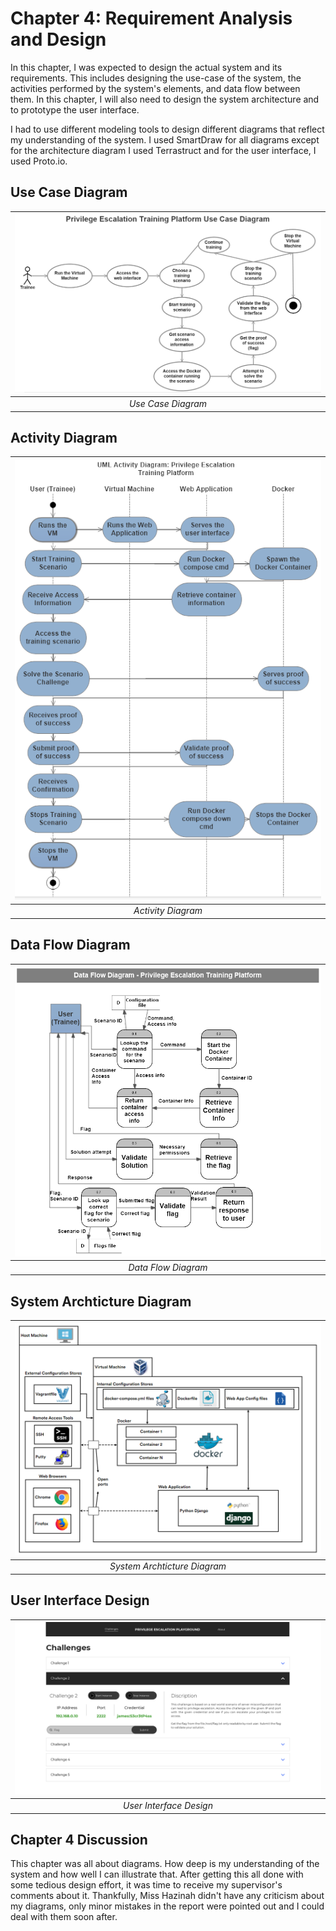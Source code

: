 
# Chapter 4: Requirement Analysis and Design

In this chapter, I was expected to design the actual system and its requirements. This includes designing the use-case of the system, the activities performed by the system's elements, and data flow between them. In this chapter, I will also need to design the system architecture and to prototype the user interface.

I had to use different modeling tools to design different diagrams that reflect my understanding of the system. I used SmartDraw for all diagrams except for the architecture diagram I used Terrastruct and for the user interface, I used Proto.io.


## Use Case Diagram

| ![psm1_usecase2.PNG](./imgs/psm1_usecase2.PNG) | 
|:--:| 
| *Use Case Diagram* |

## Activity Diagram

| ![psm1_activity.PNG](./imgs/psm1_activity.PNG) | 
|:--:| 
| *Activity Diagram* |

## Data Flow Diagram

| ![psm1_dfd2.PNG](./imgs/psm1_dfd2.PNG) | 
|:--:| 
| *Data Flow Diagram* |

## System Archticture Diagram

| ![psm1_arch4.PNG](./imgs/psm1_arch4.PNG) | 
|:--:| 
| *System Archticture Diagram* |

## User Interface Design

| ![psm1_interface2.png](./imgs/psm1_interface2.png) | 
|:--:| 
| *User Interface Design* |


## Chapter 4 Discussion

This chapter was all about diagrams. How deep is my understanding of the system and how well I can illustrate that. After getting this all done with some tedious design effort, it was time to receive my supervisor's comments about it. Thankfully, Miss Hazinah didn't have any criticism about my diagrams, only minor mistakes in the report were pointed out and I could deal with them soon after.
